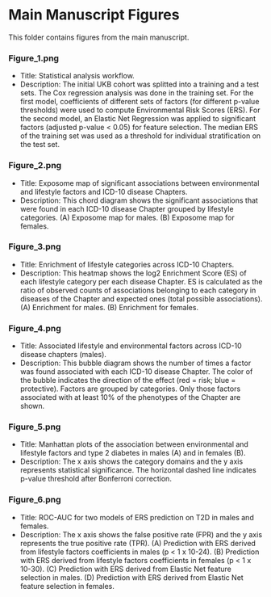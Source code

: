 # Main Manuscript Figures

This folder contains figures from the main manuscript.

### Figure_1.png
* Title: Statistical analysis workflow.
* Description: The initial UKB cohort was splitted into a training and a test sets. The Cox regression analysis was done in the training set. For the first model, coefficients of different sets of factors (for different p-value thresholds) were used to compute Environmental Risk Scores (ERS). For the second model, an Elastic Net Regression was applied to significant factors (adjusted p-value < 0.05) for feature selection. The median ERS of the training set was used as a threshold for individual stratification on the test set.

### Figure_2.png
* Title: Exposome map of significant associations between environmental and lifestyle factors and ICD-10 disease Chapters.
* Description: This chord diagram shows the significant associations that were found in each ICD-10 disease Chapter grouped by lifestyle categories. (A) Exposome map for males. (B) Exposome map for females.

### Figure_3.png
* Title: Enrichment of lifestyle categories across ICD-10 Chapters.
* Description: This heatmap shows the log2 Enrichment Score (ES) of each lifestyle category per each disease Chapter. ES is calculated as the ratio of observed counts of associations belonging to each category in diseases of the Chapter and expected ones (total possible associations). (A) Enrichment for males. (B) Enrichment for females.

### Figure_4.png
* Title: Associated lifestyle and environmental factors across ICD-10 disease chapters (males).
* Description: This bubble diagram shows the number of times a factor was found associated with each ICD-10 disease Chapter. The color of the bubble indicates the direction of the effect (red = risk; blue = protective). Factors are grouped by categories. Only those factors associated with at least 10% of the phenotypes of the Chapter are shown.

### Figure_5.png
* Title: Manhattan plots of the association between environmental and lifestyle factors and type 2 diabetes in males (A) and in females (B).
* Description: The x axis shows the category domains and the y axis represents statistical significance. The horizontal dashed line indicates p-value threshold after Bonferroni correction.

### Figure_6.png
* Title: ROC-AUC for two models of ERS prediction on T2D in males and females.
* Description: The x axis shows the false positive rate (FPR) and the y axis represents the true positive rate (TPR). (A) Prediction with ERS derived from lifestyle factors coefficients in males (p < 1 x 10-24). (B) Prediction with ERS derived from lifestyle factors coefficients in females (p < 1 x 10-30). (C) Prediction with ERS derived from Elastic Net feature selection in males. (D) Prediction with ERS derived from Elastic Net feature selection in females.
